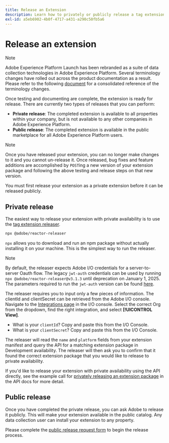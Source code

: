 ```yaml
---
title: Release an Extension
description: Learn how to privately or publicly release a tag extension in Adobe Experience Platform.
exl-id: a5eb6902-4b0f-4717-a431-a290c50fb5a6
---
```

# Release an extension

>[!NOTE]
>
>Adobe Experience Platform Launch has been rebranded as a suite of data collection technologies in Adobe Experience Platform. Several terminology changes have rolled out across the product documentation as a result. Please refer to the following [document](../../term-updates.md) for a consolidated reference of the terminology changes.

Once testing and documenting are complete, the extension is ready for release. There are currently two types of releases that you can perform:

- **Private release**: The completed extension is available to all properties within your company, but is not available to any other companies in Adobe Experience Platform.
- **Public release**: The completed extension is available in the public marketplace for all Adobe Experience Platform users.

>[!NOTE]
>
>Once you have released your extension, you can no longer make changes to it and you cannot un-release it.  Once released, bug fixes and feature additions are accomplished by `POST`ing a new version of your extension package and following the above testing and release steps on that new version.

You must first release your extension as a private extension before it can be released publicly.

## Private release

The easiest way to release your extension with private availability is to use the [tag extension releaser](https://www.npmjs.com/package/@adobe/reactor-releaser).

```bash
npx @adobe/reactor-releaser
```

`npx` allows you to download and run an npm package without actually installing it on your machine. This is the simplest way to run the releaser.

>[!NOTE]
> By default, the releaser expects Adobe I/O credentials for a server-to-server Oauth flow. The legacy `jwt-auth` credentials
> can be used by running `npx @adobe/reactor-releaser@v3.1.3` until deprecation on January 1, 2025. The parameters required
> to run the `jwt-auth` version can be found [here](https://github.com/adobe/reactor-releaser/tree/9ea66aa2c683fe7da0cca50ff5c9b9372f183bb5).

The releaser requires you to input only a few pieces of information. The clientId and clientSecret can be retrieved from the Adobe I/O console. Navigate to the [Integrations page](https://console.adobe.io/integrations) in the I/O console. Select the correct Org from the dropdown, find the right integration, and select **[!UICONTROL View]**.

- What is your `clientId`? Copy and paste this from the I/O Console.
- What is your `clientSecret`? Copy and paste this from the I/O Console.

The releaser will read the `name` and `platform` fields from your extension manifest and query the API for a matching extension package in Development availability.
The releaser will then ask you to confirm that it found the correct extension package that you would like to release to private availability.

If you'd like to release your extension with private availability using the API directly, see the example call for [privately releasing an extension package](../../api/endpoints/extension-packages.md/#private-release) in the API docs for more detail.

## Public release

Once you have completed the private release, you can ask Adobe to release it publicly.  This will make your extension available in the public catalog. Any data collection user can install your extension to any property.

Please complete the [public release request form](https://www.feedbackprogram.adobe.com/c/r/DCExtensionReleaseRequest) to begin the release process.
